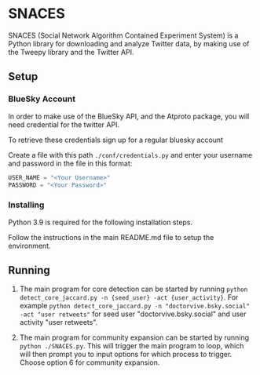 # SNACES

SNACES (Social Network Algorithm Contained Experiment System)
is a Python library for downloading and analyze Twitter data, by making
use of the Tweepy library and the Twitter API.

## Setup

### BlueSky Account

In order to make use of the BlueSky API, and the Atproto package, you will need
credential for the twitter API.

To retrieve these credentials sign up for a regular bluesky account

Create a file with this path `./conf/credentials.py` and enter your username and password in the file in this format:
```python
USER_NAME = "<Your Username>"
PASSWORD = "<Your Password>"
```

### Installing
Python 3.9 is required for the following installation steps.

Follow the instructions in the main README.md file to setup the environment.

## Running

1. The main program for core detection can be started by running 
`python detect_core_jaccard.py -n {seed_user} -act {user_activity}`. For example 
`python detect_core_jaccard.py -n "doctorvive.bsky.social" -act "user retweets"` for seed user "doctorvive.bsky.social" and user activity "user retweets".

2. The main program for community expansion can be started by running `python ./SNACES.py`. This will trigger the main program to loop, which will then prompt you to input options for which process to trigger.
Choose option 6 for community expansion.
